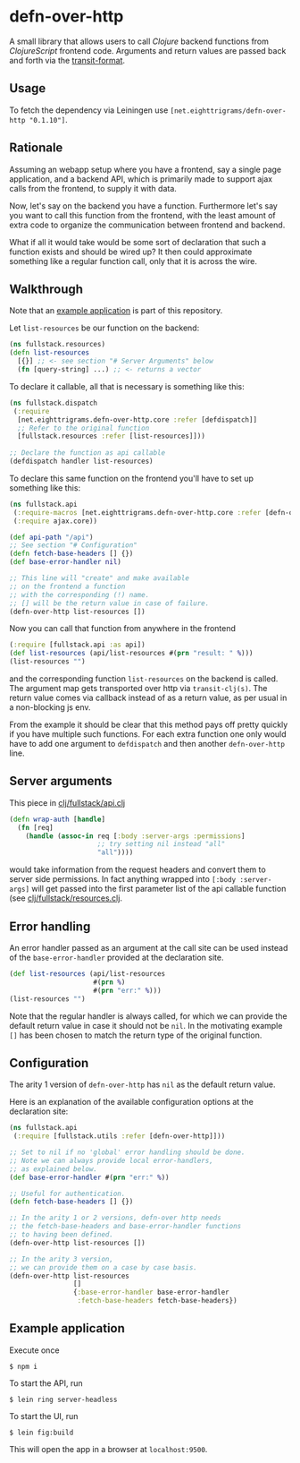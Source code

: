 # defn-over-http
 
A small library that allows users to call *Clojure* backend 
functions from *ClojureScript* frontend code. Arguments and return values
are passed back and forth via the [transit-format](https://github.com/cognitect/transit-format).

## Usage

To fetch the dependency via Leiningen use `[net.eighttrigrams/defn-over-http "0.1.10"]`.

## Rationale

Assuming an webapp setup where you have a frontend, say a single
page application, and a backend API, which is primarily made to support
ajax calls from the frontend, to supply it with data.

Now, let's say on the backend you have a function. Furthermore let's say you want to call this function from the frontend, with the least amount of extra code to organize the communication between frontend and backend.

What if all it would take would be some sort of declaration that such a function 
exists and should be wired up? It then could approximate something like a regular function call, only that it is across the wire.

## Walkthrough

Note that an [example application](./README.md#example-application) is part of this repository. 

Let `list-resources` be our function on the backend:

```clojure
(ns fullstack.resources)
(defn list-resources 
  [{}] ;; <- see section "# Server Arguments" below
  (fn [query-string] ...) ;; <- returns a vector
```

To declare it callable, all that is necessary is something like this:

```clojure
(ns fullstack.dispatch
 (:require 
  [net.eighttrigrams.defn-over-http.core :refer [defdispatch]]
  ;; Refer to the original function
  [fullstack.resources :refer [list-resources]])) 
    
;; Declare the function as api callable
(defdispatch handler list-resources)
```

To declare this same function on the frontend you'll have to set up something like
this:

```clojure
(ns fullstack.api
 (:require-macros [net.eighttrigrams.defn-over-http.core :refer [defn-over-http]])
 (:require ajax.core))

(def api-path "/api")
;; See section "# Configuration"
(defn fetch-base-headers [] {})
(def base-error-handler nil) 

;; This line will "create" and make available 
;; on the frontend a function 
;; with the corresponding (!) name.
;; [] will be the return value in case of failure.
(defn-over-http list-resources [])
```

Now you can call that function from anywhere in the frontend

```clojure
(:require [fullstack.api :as api])
(def list-resources (api/list-resources #(prn "result: " %)))
(list-resources "")
```

and the corresponding function `list-resources` on the backend is called. The argument
map gets transported over http via `transit-clj(s)`. The return value comes via callback instead of as a return value, as per usual in a non-blocking js env.

From the example it should be clear that this method pays off pretty quickly if you have multiple such functions. For each extra function one only would have to add one argument to `defdispatch` and then another `defn-over-http` line.

## Server arguments

This piece in [clj/fullstack/api.clj](./src/example/clj/fullstack//api.clj)

```clojure
(defn wrap-auth [handle]
  (fn [req]
    (handle (assoc-in req [:body :server-args :permissions] 
                      ;; try setting nil instead "all" 
                      "all")))) 
```

would take information from the request headers and convert them to server side permissions. 
In fact anything wrapped into `[:body :server-args]` will get passed into the first parameter list
of the api callable function (see [clj/fullstack/resources.clj](./src/example/clj/fullstack/resources.clj).

## Error handling

An error handler passed as an argument at the call site can be used 
instead of the `base-error-handler` provided at the declaration site.

```clojure
(def list-resources (api/list-resources 
                     #(prn %) 
                     #(prn "err:" %)))
(list-resources "")
```

Note that the regular handler is always called, for which we can
provide the default return value in case it should not be `nil`. In 
the motivating example `[]` has been chosen to match the return type
of the original function.

## Configuration

The arity 1 version of `defn-over-http` has `nil` as 
the default return value.

Here is an explanation of the available configuration options
at the declaration site:

```clojure
(ns fullstack.api
 (:require [fullstack.utils :refer [defn-over-http]]))

;; Set to nil if no 'global' error handling should be done.
;; Note we can always provide local error-handlers, 
;; as explained below.
(def base-error-handler #(prn "err:" %)) 

;; Useful for authentication.
(defn fetch-base-headers [] {})

;; In the arity 1 or 2 versions, defn-over http needs
;; the fetch-base-headers and base-error-handler functions
;; to having been defined.
(defn-over-http list-resources [])

;; In the arity 3 version, 
;; we can provide them on a case by case basis.
(defn-over-http list-resources 
                []
                {:base-error-handler base-error-handler
                 :fetch-base-headers fetch-base-headers})
```

## Example application

Execute once

    $ npm i

To start the API, run

    $ lein ring server-headless 

To start the UI, run

    $ lein fig:build   

This will open the app in a browser at `localhost:9500`.